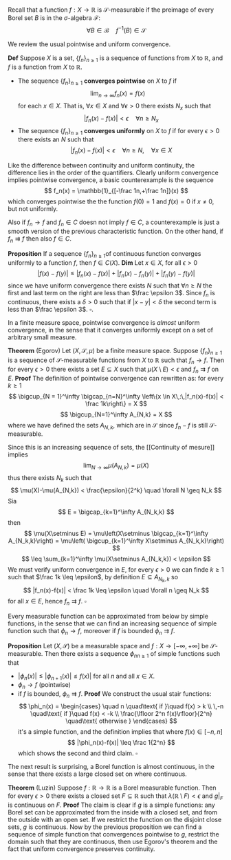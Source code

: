 Recall that a function $f : X \to \mathbb{R}$ is $\mathcal{S}$-measurable if the preimage of every Borel set $B$ is in the $\sigma$-algebra $\mathcal{F}$:
$$
\forall B \in \mathcal{B} \quad f^{-1}(B) \in \mathcal{S}
$$

We review the usual pointwise and uniform convergence.

**Def** Suppose $X$ is a set, $\{f_n\}_{n \geq 1}$ is a sequence of functions from $X$ to $\mathbb{R}$, and $f$ is a function from $X$ to $\mathbb{R}$.
- The sequence $\{f_n\}_{n\geq 1}$ **converges pointwise** on $X$ to $f$ if
$$
\lim_{n\to\infty} f_n(x) = f(x) \quad 
$$
for each $x \in X$. That is, $\forall x \in X$ and $\forall \epsilon > 0$ there exists $N_x$ such that
$$
|f_n(x)-f(x)|< \epsilon \quad \forall n \geq N_x
$$
- The sequence $\{f_n\}_{n\geq 1}$ **converges uniformly** on $X$ to $f$ if for every $\epsilon > 0$ there exists an $N$ such that
$$
|f_n(x)-f(x)|< \epsilon \quad \forall n \geq N, \quad \forall x \in X
$$

Like the difference between continuity and uniform continuity, the difference lies in the order of the quantifiers. Clearly uniform convergence implies pointwise convergence, a basic counterexample is the sequence 
$$
f_n(x) = \mathbb{1}_{[-\frac 1n,+\frac 1n]}(x)
$$
which converges pointwise the the function $f(0)=1$ and $f(x) = 0$ if $x\neq 0$, but not uniformly.

Also if $f_n \to f$ and $f_n \in C$ doesn not imply $f \in C$, a counterexample is just a smooth version of the previous characteristic function. On the other hand, if $f_n \rightrightarrows f$ then also $f \in C$.

**Proposition** If a sequence $\{f_n\}_{n\geq 1}$of continuous function converges uniformly to a function $f$, then $f \in C(X)$.
**Dim** Let $x \in X$, for all $\epsilon > 0$
$$
|f(x)-f(y)| \leq |f_n(x)-f(x)| + |f_n(x)-f_n(y)| + |f_n(y)-f(y)|
$$
since we have uniform convergence there exists $N$ such that $\forall n \geq N$ the first and last term on the right are less than $\frac \epsilon 3$. Since $f_n$ is continuous, there exists a $\delta > 0$ such that if $|x-y| < \delta$ the second term is less than $\frac \epsilon 3$. $\square$.


In a finite measure space, pointwise convergence is _almost_ uniform convergence, in the sense that it converges uniformly except on a set of arbitrary small measure.

**Theorem** (Egorov) Let $(X,\mathcal{S},\mu)$ be a finite measure space. Suppose $\{f_n\}_{n\geq 1}$ is a sequence of $\mathcal{S}$-measurable functions from $X$ to $\mathbb{R}$ such that $f_n\to f$. Then for every $\epsilon > 0$ there exists a set $E \subseteq X$ such that $\mu(X\setminus E) < \epsilon$ and $f_n \rightrightarrows f$ on $E$.
**Proof** The definition of pointwise convergence can rewritten as: for every $k \geq 1$
$$
\bigcup_{N = 1}^\infty \bigcap_{n=N}^\infty \left\{x \in X\,:\,|f_n(x)-f(x)| < \frac 1k\right\} = X
$$
$$
\bigcup_{N=1}^\infty A_{N,k} = X
$$
where we have defined the sets $A_{N,k}$, which are in $\mathcal{S}$ since $f_n-f$ is still $\mathcal{S}$-measurable.

Since this is an increasing sequence of sets, the [[Continuity of mesure]] implies
$$
\lim_{N\to\infty} \mu(A_{N,k}) = \mu(X)
$$
thus there exists $N_k$ such that
$$
\mu(X)-\mu(A_{N,k}) < \frac{\epsilon}{2^k} \quad \forall N \geq N_k
$$
Sia 
$$
E = \bigcap_{k=1}^\infty A_{N_k,k}
$$
then 
$$
\mu(X\setminus E) = \mu\left(X\setminus \bigcap_{k=1}^\infty A_{N_k,k}\right) = \mu\left( \bigcup_{k=1}^\infty X\setminus A_{N_k,k}\right)
$$
$$
\leq \sum_{k=1}^\infty \mu(X\setminus A_{N_k,k}) < \epsilon
$$
We must verify uniform convergence in $E$, for every $\epsilon > 0$ we can finde $k\geq 1$ such that $\frac 1k \leq \epsilon$, by definition $E \subseteq A_{N_k,k}$ so 
$$
|f_n(x)-f(x)| < \frac 1k \leq \epsilon \quad \forall n \geq N_k
$$
for all $x \in E$, hence $f_n \rightrightarrows f$. $\square$



Every measurable function can be approximated from below by simple functions, in the sense that we can find an increasing sequence of simple function such that $\phi_n \to f$, moreover if $f$ is bounded $\phi_n \rightrightarrows f$.

**Proposition** Let $(X,\mathcal{S})$ be a measurable space and $f : X \to [-\infty,+\infty]$ be $\mathcal{S}$-measurable. Then there exists a sequence ${\phi_n}_{n\geq 1}$ of simple functions such that
- $|\phi_n(x)| \leq |\phi_{n+1}(x)| \leq f(x)|$ for all $n$ and all $x \in X$.
- $\phi_n \to f$ (pointwise)
- if $f$ is bounded, $\phi_n \rightrightarrows f$.
**Proof** We construct the usual stair functions:
$$
\phi_n(x) = \begin{cases}
\quad n \quad\text{ if }\quad f(x) > k \\
\,-n \quad\text{ if }\quad f(x) < -k \\
\frac{\lfloor 2^n f(x)\rfloor}{2^n} \quad\text{ otherwise }
\end{cases}
$$
it's a simple function, and the definition implies that where $f(x) \in [-n,n]$
$$
|\phi_n(x)-f(x)| \leq \frac 1{2^n}
$$
which shows the second and third claim. $\square$


The next result is surprising, a Borel function is almost continuous, in the sense that there exists a large closed set on where continuous.

**Theorem** (Luzin) Suppose $f : \mathbb{R} \to \mathbb{R}$ is a Borel measurable function. Then for every $\epsilon > 0$ there exists a closed set $F \subseteq \mathbb{R}$ such that $\lambda(\mathbb{R}\setminus F) < \epsilon$ and $g|_F$ is continuous on $F$.
**Proof** The claim is clear if $g$ is a simple functions: any Borel set can be approximated from the inside with a closed set, and from the outside with an open set. If we restrict the function on the disjoint close sets, $g$ is continuous. Now by the previous proposition we can find a sequence of simple function that convergences pointwise to $g$, restrict the domain such that they are continuous, then use Egorov's theorem and the fact that uniform convergence preserves continuity.

